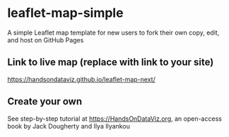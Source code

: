 # leaflet-map-simple
A simple Leaflet map template for new users to fork their own copy, edit, and host on GitHub Pages

## Link to live map (replace with link to your site)
https://handsondataviz.github.io/leaflet-map-next/

## Create your own
See step-by-step tutorial at https://HandsOnDataViz.org, an open-access book by Jack Dougherty and Ilya Ilyankou
